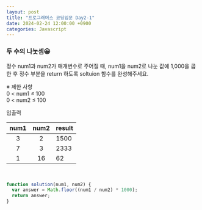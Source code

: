 ```yaml
---
layout: post
title: "프로그래머스 코딩입문 Day2-1"
date: 2024-02-24 12:00:00 +0900
categories: Javascript
---
```


### 두 수의 나눗셈😀

정수 num1과 num2가 매개변수로 주어질 때, num1을 num2로 나눈 값에 1,000을 곱한 후 정수 부분을 return 하도록 soltuion 함수를 완성해주세요.<br>

※ 제한 사항<br>
0 < num1 ≤ 100<br>
0 < num2 ≤ 100<br>

입출력 <br>

| num1 | num2 | result |
| :--: | :--: | ------ |
|  3   |  2   | 1500   |
|  7   |  3   | 2333   |
|  1   |  16  | 62     |

<br>

```javascript
function solution(num1, num2) {
  var answer = Math.floor((num1 / num2) * 1000);
  return answer;
}
```
